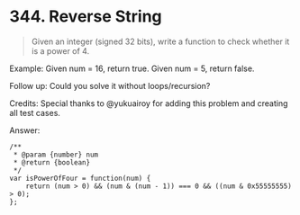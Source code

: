 # 344. Reverse String

> Given an integer (signed 32 bits), write a function to check whether it is a power of 4.

Example:
Given num = 16, return true. Given num = 5, return false.

Follow up: Could you solve it without loops/recursion?

Credits:
Special thanks to @yukuairoy for adding this problem and creating all test cases.



Answer:

```
/**
 * @param {number} num
 * @return {boolean}
 */
var isPowerOfFour = function(num) {
    return (num > 0) && (num & (num - 1)) === 0 && ((num & 0x55555555) > 0);
};
```